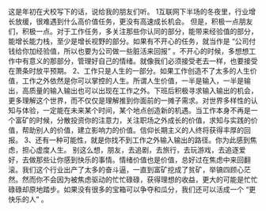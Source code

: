 这是年初在犬校写下的话，说给我的朋友们听。
1互联网下半场的冬夜里，行业增长放缓，很难遇到什么高价值任务，更没有高速成长机会。
但是，积极一点朋友们，积极一点。对于工作任务，多关注那些你认同的部分，能带来经验值的部分，能增长能力栈，至少是增长视野的部分。如果有不开心的任务，就当作是 “公司付钱给你加经验值，所以也要为公司做一些脏活来回报” 。不开心的时候，多想想工作中有意义的那部分，管理好自己的情绪。就像我们必须接受老去一样，也要接受在萧条时放平预期。
2、工作只是人生的一部分。如果工作创造不了太多的人生价值，工作之外依然是你可以掌控的人生。所谓人生价值，一半是输入，一半是输出，高质量的输入输出也可以出现在工作之外。下班后积极寻求输入输出的机会，更多理解这个世界，而不仅仅是理解推到你面前的一摊子需求。对世界多样性的认知与体验，一定能在未来某个时间，某个地点创造新的机遇。当工作本身不再是一个富矿的时候，分散投资你的注意力，关注职场之外成长的价值，求知与实践的价值，帮助别人的价值，建立影响力的价值。信仰长期主义的人终将获得丰厚的回报。
3、还有一种可能性，就是你找不到工作之外输入输出的路径。你为此感到焦虑，担心虚度人生。
别这么想，朋友，去追剧，去旅行，去玩游戏，去追逐爱好，去做那些让你感到快乐的事情。情绪价值也是价值，总好过在焦虑中来回翻滚。我们这个行业出产了太多的奋斗逼，一直到富矿挖成了贫矿，举镐四顾心茫然。然而你不会因为被焦虑驱动的忙忙碌碌，获得理想的收益，更大的可能是忙忙碌碌却原地踏步。如果没有很多的宝箱可以争夺和瓜分，我们还可以活成一个 “更快乐的人” 。
